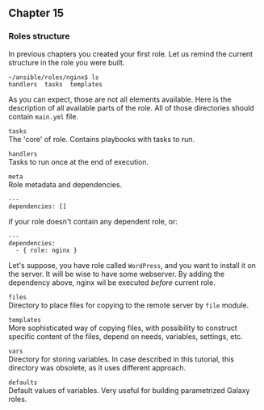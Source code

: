 ## Chapter 15
### Roles structure

In previous chapters you created your first role. Let us remind the current
structure in the role you were built.

```
~/ansible/roles/nginx$ ls
handlers  tasks  templates
```

As you can expect, those are not all elements available. Here is the
description of all available parts of the role. All of those directories
should contain `main.yml` file.

`tasks`  
The 'core' of role. Contains playbooks with tasks to run.

`handlers`  
Tasks to run once at the end of execution.

`meta`  
Role metadata and dependencies.

```
---
dependencies: []
```

if your role doesn't contain any dependent role, or:

```
---
dependencies:
  - { role: nginx }
```

Let's suppose, you have role called `WordPress`, and you want to install it on
the server. It will be wise to have some webserver. By adding the dependency
above, nginx wil be executed _before_ current role.

`files`  
Directory to place files for copying to the remote server by `file` module.

`templates`  
More sophisticated way of copying files, with possibility to construct
specific content of the files, depend on needs, variables, settings, etc.

`vars`  
Directory for storing variables. In case described in this tutorial, this
directory was obsolete, as it uses different approach.

`defaults`  
Default values of variables. Very useful for building parametrized Galaxy roles.
